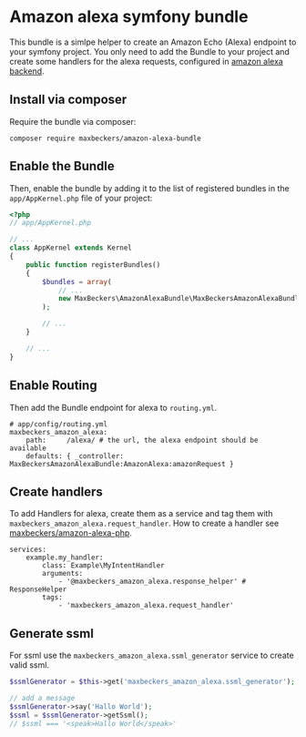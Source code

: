 # Amazon alexa symfony bundle
This bundle is a simlpe helper to create an Amazon Echo (Alexa) endpoint to your symfony project. You only need to add the Bundle to your project and create some handlers for the alexa requests, configured in [amazon alexa backend](https://developer.amazon.com/alexa).

## Install via composer
Require the bundle via composer:
```
composer require maxbeckers/amazon-alexa-bundle
```
## Enable the Bundle
Then, enable the bundle by adding it to the list of registered bundles
in the `app/AppKernel.php` file of your project:

```php
<?php
// app/AppKernel.php

// ...
class AppKernel extends Kernel
{
    public function registerBundles()
    {
        $bundles = array(
            // ...
            new MaxBeckers\AmazonAlexaBundle\MaxBeckersAmazonAlexaBundle(),
        );

        // ...
    }

    // ...
}
```
## Enable Routing
Then add the Bundle endpoint for alexa to `routing.yml`.
```
# app/config/routing.yml
maxbeckers_amazon_alexa:
    path:     /alexa/ # the url, the alexa endpoint should be available 
    defaults: { _controller: MaxBeckersAmazonAlexaBundle:AmazonAlexa:amazonRequest }
```
## Create handlers
To add Handlers for alexa, create them as a service and tag them with `maxbeckers_amazon_alexa.request_handler`.
How to create a handler see [maxbeckers/amazon-alexa-php](https://github.com/maxbeckers/amazon-alexa-php).
```
services:
    example.my_handler:
        class: Example\MyIntentHandler
        arguments:
            - '@maxbeckers_amazon_alexa.response_helper' # ResponseHelper
        tags:
            - 'maxbeckers_amazon_alexa.request_handler'
```
## Generate ssml
For ssml use the `maxbeckers_amazon_alexa.ssml_generator` service to create valid ssml. 
```php
$ssmlGenerator = $this->get('maxbeckers_amazon_alexa.ssml_generator');

// add a message
$ssmlGenerator->say('Hallo World');
$ssml = $ssmlGenerator->getSsml();
// $ssml === '<speak>Hallo World</speak>'

```
